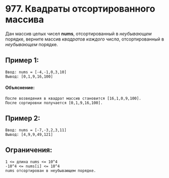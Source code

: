 # 977. Квадраты отсортированного массива

Дан массив целых чисел **nums**,
отсортированный в _неубывающем_ порядке,
верните массив _квадратов каждого числа_,
отсортированный в _неубывающем_ порядке.

## Пример 1:
    Ввод: nums = [-4,-1,0,3,10]
    Вывод: [0,1,9,16,100]
#### Объяснение:
    После возведения в квадрат массив становится [16,1,0,9,100].
    После сортировки получается [0,1,9,16,100].

## Пример 2:
    Ввод: nums = [-7,-3,2,3,11]
    Вывод: [4,9,9,49,121]

## Ограничения:
    1 <= длина nums <= 10^4
    -10^4 <= nums[i] <= 10^4
    nums отсортирован в неубывающем порядке.
